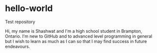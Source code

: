 # hello-world
Test repository

Hi, my name is Shashwat and I'm a high school student in Brampton, Ontario. I'm new to GitHub and to advanced level programming in general but I wish to learn as much as I can so that I may find success in future endeavours.
